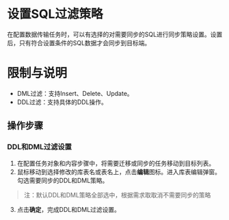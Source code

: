 # 设置SQL过滤策略
在配置数据传输任务时，可以有选择的对需要同步的SQL进行同步策略设置。设置后，只有符合设置条件的SQL数据才会同步到目标端。

# 限制与说明
* DML过滤：支持Insert、Delete、Update。
* DDL过滤：支持具体的DDL操作。


<!--
* where条件过滤：仅支持单表进行设置，如需对多张表进行过滤，则需对每张表分别进行设置。
-->

## 操作步骤

### DDL和DML过滤设置
1. 在配置任务对象和内容步骤中，将需要迁移或同步的任务移动到目标列表。
2. 鼠标移动到选择修改的库表名或表名上，点击**编辑**图标。进入库表编辑弹窗。勾选需要同步的DDL和DML策略。


 >注：默认DDL和DML策略全部选中，根据需求取取消不需要同步的策略

 
3. 点击**确定**，完成DDL和DML过滤设置。


<!--
### where语句过滤
1. 在配置任务对象和内容步骤中，将需要迁移或同步的任务移动到目标列表。
2. 选择需要进行where语句过滤的数据表名称,点击**编辑**按钮，进入表编辑。
3. 在过滤条件中填入where过滤条件。
4.  点击**确定**，完成where过滤条件设置。
 -->
